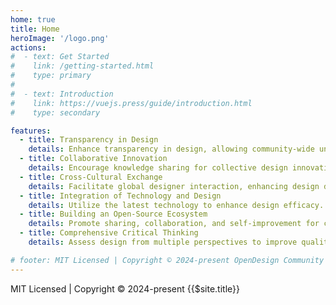 ```yaml
---
home: true
title: Home
heroImage: '/logo.png'
actions:
#  - text: Get Started
#    link: /getting-started.html
#    type: primary
#
#  - text: Introduction
#    link: https://vuejs.press/guide/introduction.html
#    type: secondary

features:
  - title: Transparency in Design
    details: Enhance transparency in design, allowing community-wide understanding and participation.
  - title: Collaborative Innovation
    details: Encourage knowledge sharing for collective design innovation.
  - title: Cross-Cultural Exchange
    details: Facilitate global designer interaction, enhancing design diversity and inclusivity.
  - title: Integration of Technology and Design
    details: Utilize the latest technology to enhance design efficacy.
  - title: Building an Open-Source Ecosystem
    details: Promote sharing, collaboration, and self-improvement for continuous industry growth.
  - title: Comprehensive Critical Thinking
    details: Assess design from multiple perspectives to improve quality and practicality.

# footer: MIT Licensed | Copyright © 2024-present OpenDesign Community
---
```


MIT Licensed | Copyright © 2024-present {{$site.title}}

